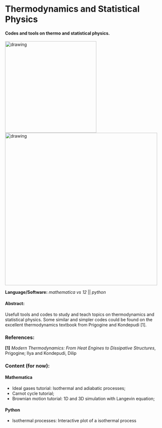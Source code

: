 # Thermodynamics and Statistical Physics

#### Codes and tools on thermo and statistical physics.

<img src="https://user-images.githubusercontent.com/66641409/85235963-f0661900-b3ef-11ea-8818-f15b79730547.png" alt="drawing" width="300"/> <img src="https://user-images.githubusercontent.com/66641409/85236143-80f12900-b3f1-11ea-8e2e-d97405ca9cb6.png" alt="drawing" width="500"/>

**Language/Software:** *mathematica vs 12* || *python*

#### Abstract:
Usefull tools and codes to study and teach topics on thermodynamics and statistical physics. Some similar and simpler codes could be found on the excellent thermodynamics textbook from Prigogine and Kondepudi [1].


### References: 

**[1]** *Modern Thermodynamics: From Heat Engines to Dissipative Structures*, Prigogine; Ilya and Kondepudi, Dilip


### Content (for now):

#### Mathematica
- Ideal gases tutorial: Isothermal and adiabatic processes;
- Carnot cycle tutorial;
- Brownian motion tutorial: 1D and 3D simulation with Langevin equation;

#### Python

- Isothermal processes: Interactive plot of a isothermal process 
